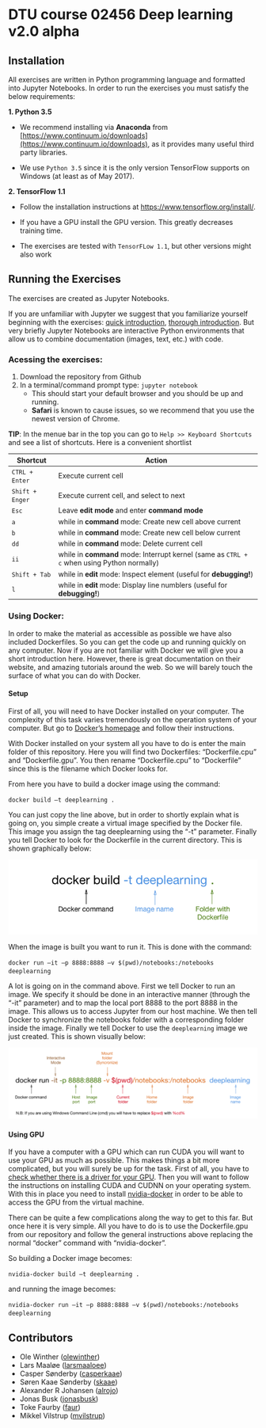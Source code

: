 # DTU course 02456 Deep learning v2.0 alpha

## Installation
All exercises are written in Python programming language and formatted into Jupyter Notebooks. In order to run the exercises you must satisfy the below requirements:

**1. Python 3.5**

- We recommend installing via **Anaconda** from [https://www.continuum.io/downloads](https://www.continuum.io/downloads),
as it provides many useful third party libraries.

- We use `Python 3.5` since it is the only version TensorFlow supports on Windows
(at least as of May 2017).

**2. TensorFlow 1.1**

- Follow the installation instructions at https://www.tensorflow.org/install/.

- If you have a GPU install the GPU version. This greatly decreases training time.

- The exercises are tested with `TensorFLow 1.1`, but other versions might also work


## Running the Exercises
The exercises are created as Jupyter Notebooks.

If you are unfamiliar with Jupyter we suggest that you familiarize yourself beginning with the exercises: [quick introduction](https://www.packtpub.com/books/content/basics-jupyter-notebook-and-python), [thorough introduction](https://www.datacamp.com/community/tutorials/tutorial-jupyter-notebook#gs.a6M6p0Q). But very briefly Jupyter Notebooks are interactive Python environments that allow us to combine documentation (images, text, etc.) with code.

### Acessing the exercises:
1. Download the repository from Github
1. In a terminal/command prompt type: `jupyter notebook`
    * This should start your default browser and you should be up and running.
    * **Safari** is known to cause issues, so we recommend that you use the newest version of Chrome.

**TIP**: In the menue bar in the top you can go to `Help >> Keyboard Shortcuts` and see a list of shortcuts.
Here is a convenient shortlist

| Shortcut        	| Action                                                                                  	|
|-----------------	|-----------------------------------------------------------------------------------------	|
| `CTRL + Enter`  	| Execute current cell                                                                    	|
| `Shift + Enger` 	| Execute current cell, and select to next                                                	|
| `Esc`           	| Leave **edit mode** and enter **command mode**                                          	|
| `a`             	| while in **command** mode: Create new cell above current                                    	|
| `b`             	| while in **command** mode: Create new cell below current                                    	|
| `dd`            	| while in **command** mode: Delete current cell                                              	|
| `ii`            	| while in **command** mode: Interrupt kernel (same as `CTRL + c` when using Python normally) 	|
| `Shift + Tab`   	| while in **edit** mode: Inspect element (useful for **debugging!**)                        	|
| `l`   	 	 	| while in **edit** mode: Display line numblers (useful for **debugging!**)         

### Using Docker:
In order to make the material as accessible as possible we have also included Dockerfiles. So you can get the code up and running quickly on any computer. Now if you are not familiar with Docker we will give you a short introduction here. However, there is great documentation on their website, and amazing tutorials around the web. So we will barely touch the surface of what you can do with Docker.

#### Setup
First of all, you will need to have Docker installed on your computer. The complexity of this task varies tremendously on the operation system of your computer. But go to [Docker’s homepage](https://www.docker.com/) and follow their instructions.

With Docker installed on your system all you have to do is enter the main folder of this repository. Here you will find two Dockerfiles: “Dockerfile.cpu” and “Dockerfile.gpu”. You then rename “Dockerfile.cpu” to “Dockerfile” since this is the filename which Docker looks for.

From here you have to build a docker image using the command:

`docker build –t deeplearning .`

You can just copy the line above, but in order to shortly explain what is going on, you simple create a virtual image specified by the Docker file. This image you assign the tag deeplearning using the “-t” parameter. Finally you tell Docker to look for the Dockerfile in the current directory. This is shown graphically below:

![Building image](files/build_docker.png?raw=true)

When the image is built you want to run it. This is done with the command:

`docker run –it –p 8888:8888 –v $(pwd)/notebooks:/notebooks deeplearning`

A lot is going on in the command above. First we tell Docker to run an image. We specify it should be done in an interactive manner (through the “-it” parameter) and to map the local port 8888 to the port 8888 in the image. This allows us to access Jupyter from our host machine. We then tell Docker to synchronize the notebooks folder with a corresponding folder inside the image. Finally we tell Docker to use the `deeplearning` image we just created. This is shown visually below:

![Running image](files/run_docker.png?raw=true)

#### Using GPU
If you have a computer with a GPU which can run CUDA you will want to use your GPU as much as possible. This makes things a bit more complicated, but you will surely be up for the task. First of all, you have to [check whether there is a driver for your GPU](https://developer.nvidia.com/cuda-gpus). Then you will want to follow the instructions on installing CUDA and CUDNN on your operating system. With this in place you need to install  [nvidia-docker](https://github.com/NVIDIA/nvidia-docker)  in order to be able to access the GPU from the virtual machine.

There can be quite a few complications along the way to get to this far. But once here it is very simple. All you have to do is to use the Dockerfile.gpu from our repository and follow the general instructions above replacing the normal “docker” command with “nvidia-docker”.

So building a Docker image becomes:

`nvidia-docker build –t deeplearning .`

and running the image becomes:

`nvidia-docker run –it –p 8888:8888 –v $(pwd)/notebooks:/notebooks deeplearning`

## Contributors
* Ole Winther ([olewinther](https://github.com/olewinther))
* Lars Maaløe ([larsmaaloee](https://github.com/larsmaaloee))
* Casper Sønderby ([casperkaae](https://github.com/casperkaae))
* Søren Kaae Sønderby ([skaae](https://github.com/skaae))
* Alexander R Johansen ([alrojo](https://github.com/alrojo))
* Jonas Busk ([jonasbusk](https://github.com/jonasbusk))
* Toke Faurby ([faur](https://github.com/Faur))
* Mikkel Vilstrup ([mvilstrup](https://github.com/MVilstrup))
